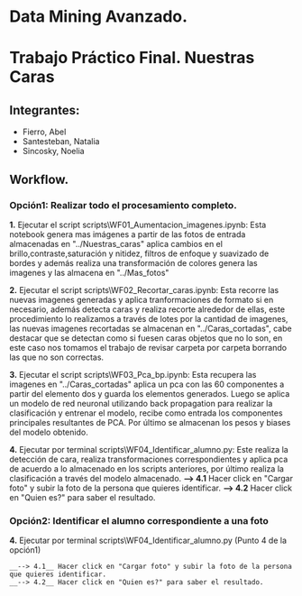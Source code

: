 # Data Mining Avanzado. 
# Trabajo Práctico Final. Nuestras Caras

## Integrantes:
* Fierro, Abel
* Santesteban, Natalia
* Sincosky, Noelia

## Workflow.

### Opción1: Realizar todo el procesamiento completo.

__1.__ Ejecutar el script scripts\WF01_Aumentacion_imagenes.ipynb: Esta notebook genera mas imágenes a partir de las fotos de entrada almacenadas en "../Nuestras_caras" aplica cambios en el brillo,contraste,saturación y nitidez, filtros de enfoque y suavizado de bordes y además realiza una transformación de colores genera las imagenes y las almacena en "../Mas_fotos"

__2.__ Ejecutar el script scripts\WF02_Recortar_caras.ipynb: Esta recorre las nuevas imagenes generadas y aplica tranformaciones de formato si en necesario, además detecta caras y realiza recorte alrededor de ellas, este procedimiento lo realizamos a través de lotes por la cantidad de imagenes, las nuevas imagenes recortadas se almacenan en "../Caras_cortadas", cabe destacar que se detectan como si fuesen caras objetos que no lo son, en este caso nos tomamos el trabajo de revisar carpeta por carpeta borrando las que no son correctas.

__3.__ Ejecutar el script scripts\WF03_Pca_bp.ipynb: Esta recupera las imagenes en "../Caras_cortadas" aplica un pca con las 60 componentes a partir del elemento dos y guarda los elementos generados. Luego se aplica un modelo de red neuronal utilizando back propagation para realizar la clasificación y entrenar el modelo, recibe como entrada los componentes principales resultantes de PCA. Por último se almacenan los pesos y biases del modelo obtenido.

__4.__ Ejecutar por terminal scripts\WF04_Identificar_alumno.py: Este realiza la detección de cara, realiza transformaciones correspondientes y aplica pca de acuerdo a lo almacenado en los scripts anteriores, por último realiza la clasificación a través del modelo almacenado.
   __--> 4.1__ Hacer click en "Cargar foto" y subir la foto de la persona que quieres identificar.
   __--> 4.2__ Hacer click en "Quien es?" para saber el resultado.

   
### Opción2: Identificar el alumno correspondiente a una foto
  
   __4.__ Ejecutar por terminal scripts\WF04_Identificar_alumno.py (Punto 4 de la opción1)

    __--> 4.1__ Hacer click en "Cargar foto" y subir la foto de la persona que quieres identificar.
    __--> 4.2__ Hacer click en "Quien es?" para saber el resultado.
